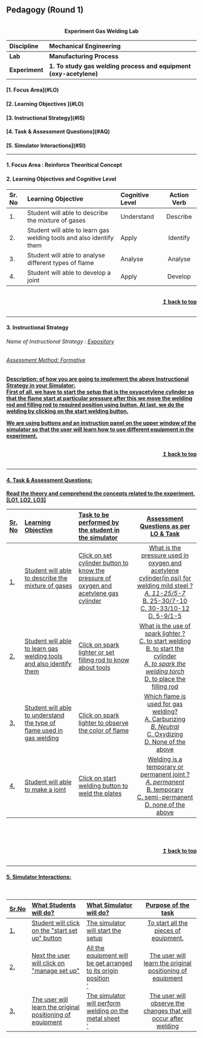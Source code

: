 ## Pedagogy (Round 1)
<p align="center">
<br>
<b> Experiment Gas Welding Lab  <a name="top"></a> <br>
</p>

<b>Discipline | <b>Mechanical Engineering
:--|:--|
<b> Lab | <b> Manufacturing Process
<b> Experiment|     <b> 1. To study gas welding process and equipment (oxy-acetylene)


<h4> [1. Focus Area](#LO)
<h4> [2. Learning Objectives ](#LO)
<h4> [3. Instructional Strategy](#IS)
<h4> [4. Task & Assessment Questions](#AQ)
<h4> [5. Simulator Interactions](#SI)
<hr>

<a name="LO"></a>
#### 1. Focus Area : Reinforce Theoritical Concept 

#### 2. Learning Objectives and Cognitive Level


Sr. No |	Learning Objective	| Cognitive Level | Action Verb
:--|:--|:--|:-:
1.| Student will able to describe the mixture of gases | Understand | Describe
2.| Student will able to learn gas welding tools and also identify them | Apply |  Identify
3.| Student will able to analyse different types of flame | Analyse | Analyse
4.| Student will able to develop a joint | Apply | Develop
<br/>
<div align="right">
    <b><a href="#top">↥ back to top</a></b>
</div>
<br/>
<hr>

<a name="IS"></a>
#### 3. Instructional Strategy
###### Name of Instructional Strategy  :    <u> Expository
###### Assessment Method: Formative

<u> <b>Description: </b> of how you are going to implement the above Instructional Strategy in your Simulator: </u>
<br>
First of all, we have to start the setup that is the oxyacetylene cylinder so that the flame start at particular pressure after this we move the welding rod and filling rod to required position using button. At last, we do the welding by clicking on the start welding button.

We are using buttons and an instruction panel on the upper window of the simulator so that the user will learn how to use different  equipment  in the experiment.

<br/>
<div align="right">
    <b><a href="#top">↥ back to top</a></b>
</div>
<br/>
<hr>

<a name="AQ"></a>
#### 4. Task & Assessment Questions:

Read the theory and comprehend the concepts related to the experiment. [LO1, LO2, LO3]
<br>

Sr. No |	Learning Objective	| Task to be performed by <br> the student  in the simulator | Assessment Questions as per LO & Task
:--|:--|:--|:-:
1.| Student will able to describe the mixture of gases <br><br> | Click on set cylinder button to know the pressure of oxygen and acetylene gas cylinder  <br><br>  |What is the pressure used in oxygen and acetylene cylinder(in psi) for welding mild steel ?<br><i>A. 11-25/5-7</i><br>B. 25-30/7-10<br>C. 30-33/10-12<br>D. 5-9/1-5
2.|  Student will able to learn <u>gas welding tools and also identify them | Click on spark lighter or set filling rod to know about tools | What is the use of spark lighter ?<br>C. to start welding<br>B. to start the cylinder<br><i>A. to spark the welding torch</i><br>D. to place the filling rod
3.| Student will able to understand the type of flame used in gas welding| Click on spark lighter to observe the color of flame | Which flame is used for gas welding?<br>A. Carburizing<br><i>B. Neutral</i><br>C. Oxydizing<br>D. None of the above
4.|Student will able to make a joint | Click on start welding button to weld the plates | Welding is a temporary or permanent joint ?<br><i>A. permanent</i><br>B. temporary<br>C. semi-permanent<br>D. none of the above 
                                                                                                   





 <br>

 <u>  <u>
<br/>
<div align="right">
    <b><a href="#top">↥ back to top</a></b>
</div>
<br/>
<hr>

<a name="SI"></a>

#### 5. Simulator Interactions:
<br>

Sr.No | What Students will do? |	What Simulator will do?	| Purpose of the task
:--|:--|:--|:--:
1.| Student will click on the "start set up" button <br> | The simulator will start the setup  <br>   | To start all the pieces of equipment.
2.| Next the user will click on "manage set up" <br>  <br>  | All the equipment will be get arranged to its origin position <br>   '  | The user will learn the original positioning of equipment
3.| The user will learn the original positioning of equipment <br> | The simulator will perform welding on the metal sheet <br>   '  | The user will observe the changes that will occur after welding

